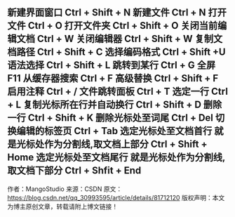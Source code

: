 新建界面窗口 Ctrl + Shift + N
新建文件 Ctrl + N
打开文件 Ctrl + O
打开文件夹 Ctrl + Shift + O
关闭当前编辑文档 Ctrl + W
关闭编辑器 Ctrl + Shift + W
复制文档路径 Ctrl + Shift + C
选择编码格式 Ctrl + Shift +U
语法选择 Ctrl + Shift + L
跳转到某行 Ctrl + G
全屏 F11
从缓存器搜索 Ctrl + F
高级替换 Ctrl + Shift + F
启用注释 Ctrl + /
文件跳转面板 Ctrl + T
选定一行 Ctrl + L
复制光标所在行并自动换行 Ctrl + Shift + D
删除一行 Ctrl + Shift + K
删除光标处至词尾 Ctrl + Del
切换编辑的标签页 Ctrl + Tab
选定光标处至文档首行 就是光标处作为分割线,取文档上部分 Ctrl + Shift + Home
选定光标处至文档尾行 就是光标处作为分割线,取文档下部分 Ctrl + Shfit + End
--------------------- 
作者：MangoStudio
来源：CSDN
原文：https://blog.csdn.net/qq_30993595/article/details/81712120
版权声明：本文为博主原创文章，转载请附上博文链接！
